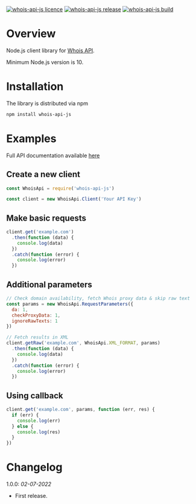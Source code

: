 [![whois-api-js licence](https://img.shields.io/badge/License-MIT-green.svg)](https://opensource.org/licenses/MIT)
[![whois-api-js release](https://img.shields.io/npm/v/whois-api-js.svg)](https://www.npmjs.com/package/whois-api-js)
[![whois-api-js build](https://github.com/whois-api-llc/whois-api-js/workflows/Build/badge.svg)](https://github.com/whois-api-llc/whois-api-js/actions)

# Overview

Node.js client library for [Whois API](https://whois.whoisxmlapi.com/).

Minimum Node.js version is 10.

# Installation

The library is distributed via npm

```bash
npm install whois-api-js
```

# Examples

Full API documentation available [here](https://whois.whoisxmlapi.com/documentation/making-requests)

## Create a new client

```javascript
const WhoisApi = require('whois-api-js')

const client = new WhoisApi.Client('Your API Key')
```

## Make basic requests

```javascript
client.get('example.com')
  .then(function (data) {
    console.log(data)
  })
  .catch(function (error) {
    console.log(error)
  })
```

## Additional parameters
```javascript
// Check domain availability, fetch Whois proxy data & skip raw text
const params = new WhoisApi.RequestParameters({
  da: 1,
  checkProxyData: 1,
  ignoreRawTexts: 1
})

// Fetch results in XML
client.getRaw('example.com', WhoisApi.XML_FORMAT, params)
  .then(function (data) {
    console.log(data)
  })
  .catch(function (error) {
    console.log(error)
  })
```

## Using callback
```javascript
client.get('example.com', params, function (err, res) {
  if (err) {
    console.log(err)
  } else {
    console.log(res)
  }
})
```

# Changelog

1.0.0: *02-07-2022*

- First release.

